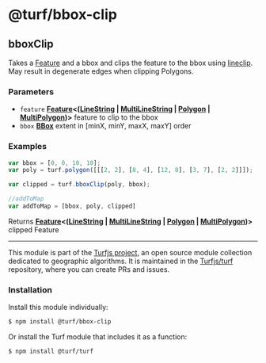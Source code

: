 # @turf/bbox-clip

<!-- Generated by documentation.js. Update this documentation by updating the source code. -->

## bboxClip

Takes a [Feature][1] and a bbox and clips the feature to the bbox using
[lineclip][2].
May result in degenerate edges when clipping Polygons.

### Parameters

*   `feature` **[Feature][3]<([LineString][4] | [MultiLineString][5] | [Polygon][6] | [MultiPolygon][7])>** feature to clip to the bbox
*   `bbox` **[BBox][8]** extent in \[minX, minY, maxX, maxY] order

### Examples

```javascript
var bbox = [0, 0, 10, 10];
var poly = turf.polygon([[[2, 2], [8, 4], [12, 8], [3, 7], [2, 2]]]);

var clipped = turf.bboxClip(poly, bbox);

//addToMap
var addToMap = [bbox, poly, clipped]
```

Returns **[Feature][3]<([LineString][4] | [MultiLineString][5] | [Polygon][6] | [MultiPolygon][7])>** clipped Feature

[1]: https://tools.ietf.org/html/rfc7946#section-3.2

[2]: https://github.com/mapbox/lineclip

[3]: https://tools.ietf.org/html/rfc7946#section-3.2

[4]: https://tools.ietf.org/html/rfc7946#section-3.1.4

[5]: https://tools.ietf.org/html/rfc7946#section-3.1.5

[6]: https://tools.ietf.org/html/rfc7946#section-3.1.6

[7]: https://tools.ietf.org/html/rfc7946#section-3.1.7

[8]: https://tools.ietf.org/html/rfc7946#section-5

<!-- This file is automatically generated. Please don't edit it directly:
if you find an error, edit the source file (likely index.js), and re-run
./scripts/generate-readmes in the turf project. -->

---

This module is part of the [Turfjs project](http://turfjs.org/), an open source
module collection dedicated to geographic algorithms. It is maintained in the
[Turfjs/turf](https://github.com/Turfjs/turf) repository, where you can create
PRs and issues.

### Installation

Install this module individually:

```sh
$ npm install @turf/bbox-clip
```

Or install the Turf module that includes it as a function:

```sh
$ npm install @turf/turf
```
